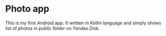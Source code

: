 # Photo app

This is my first Android app. It written in Kotlin language and simply shows list of photos in public folder on Yandex.Disk.

